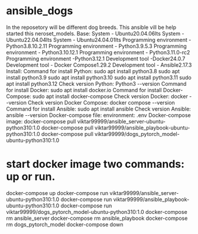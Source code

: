 # ansible_dogs
In the reposetory will be different dog breeds. This ansible vill be help started this neroset_models.
Base:
System - Ubuntu20.04.06lts
System - Ubuntu22.04.04lts
System - Ubuntu24.04.01lts
Programming environment - Python3.8.10.2.11
Programming environment - Python3.9.5.3
Programming environment - Python3.10.12.1
Programming environment - Python3.11.0-rc2
Programming environment -Python3.12.1
Development tool -Docker24.0.7
Development tool - Docker Compose1.29.2
Development tool - Ansible2.17.3
Install:
Command for install Python:
sudo apt install python3.8
sudo apt install python3.9
sudo apt install python3.10
sudo apt install python3.11
sudo apt install python3.12
Check version Python:
Python3 --version
Command for install Docker:
sudo apt install docker.io
Command for install Docker-Compose:
sudo apt install docker-compose
Check version Docker:
docker --version
Check version Docker Compose:
docker compose --version
Command for install Ansible:
sudo apt install ansible
Check version Ansible:
ansible --version
Docker-compose file:
environment:
.env
Docker-compose image:
docker-compose pull viktar99999/ansible_server-ubuntu-python310:1.0
docker-compose pull viktar99999/ansible_playbook-ubuntu-python310:1.0
docker-compose pull viktar99999/dogs_pytorch_model-ubuntu-python310:1.0
# start docker image two commands: up or run.
docker-compose up
docker-compose run viktar99999/ansible_server-ubuntu-python310:1.0
docker-compose run viktar99999/ansible_playbook-ubuntu-python310:1.0
docker-compose run viktar99999/dogs_pytorch_model-ubuntu-python310:1.0
docker-compose rm ansible_server
docker-compose rm ansible_playbook
docker-compose rm dogs_pytorch_model
docker-compose down
